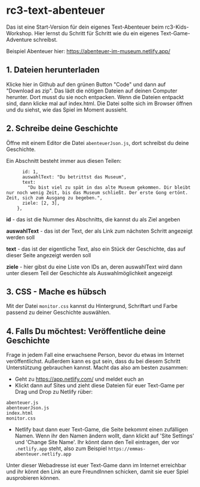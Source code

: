 # rc3-text-abenteuer
Das ist eine Start-Version für dein eigenes Text-Abenteuer beim rc3-Kids-Workshop. 
Hier lernst du Schritt für Schritt wie du ein eigenes Text-Game-Adventure schreibst.

Beispiel Abenteuer hier:
https://abenteuer-im-museum.netlify.app/

## 1. Dateien herunterladen
Klicke hier in Github auf den grünen Button "Code" und dann auf "Download as zip". Das lädt die nötigen Dateien auf deinen Computer herunter. Dort musst du sie noch entpacken.
Wenn die Dateien entpackt sind, dann klicke mal auf index.html. Die Datei sollte sich im Browser öffnen und du siehst, wie das Spiel im Moment aussieht.

## 2. Schreibe deine Geschichte
Öffne mit einem Editor die Datei `abenteuerJson.js`, dort schreibst du deine Geschichte.

Ein Abschnitt besteht immer aus diesen Teilen: 

``` {
      id: 1,
      auswahlText: "Du betrittst das Museum",
      text:
        "Du bist viel zu spät in das alte Museum gekommen. Dir bleibt nur noch wenig Zeit, bis das Museum schließt. Der erste Gong ertönt. Zeit, sich zum Ausgang zu begeben.",
      ziele: [2, 3],
    },
```

**id** - das ist die Nummer des Abschnitts, die kannst du als Ziel angeben

**auswahlText** - das ist der Text, der als Link zum nächsten Schritt angezeigt werden soll

**text** - das ist der eigentliche Text, also ein Stück der Geschichte, das auf dieser Seite angezeigt werden soll

**ziele** - hier gibst du eine Liste von IDs an, deren auswahlText wird dann unter diesem Teil der Geschichte als Auswahlmöglichkeit angezeigt

## 3. CSS - Mache es hübsch
Mit der Datei `monitor.css` kannst du Hintergrund, Schriftart und Farbe passend zu deiner Geschichte auswählen.

## 4. Falls Du möchtest: Veröffentliche deine Geschichte
Frage in jedem Fall eine erwachsene Person, bevor du etwas im Internet veröffentlichst. Außerdem kann es gut sein, dass du bei diesem Schritt Unterstützung gebrauchen kannst.
Macht das also am besten zusammen: 
- Geht zu https://app.netlify.com/ und meldet euch an
- Klickt dann auf Sites und zieht diese Dateien für euer Text-Game per Drag und Drop zu Netlify rüber:

```
abenteuer.js
abenteuerJson.js
index.html
monitor.css
```

- Netlify baut dann euer Text-Game, die Seite bekommt einen zufälligen Namen. Wenn ihr den Namen ändern wollt, dann klickt auf 'Site Settings' und 'Change Site Name'. Ihr könnt dann den Teil eintragen, der vor `.netlify.app` steht, also zum Beispiel `https://emmas-abenteuer.netlify.app` 

Unter dieser Webadresse ist euer Text-Game dann im Internet erreichbar und ihr könnt den Link an eure FreundInnen schicken, damit sie euer Spiel ausprobieren können.

